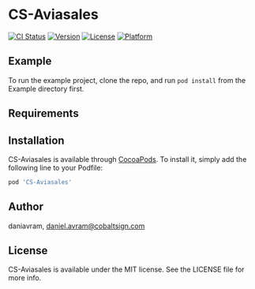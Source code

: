 # CS-Aviasales

[![CI Status](https://img.shields.io/travis/daniavram/CS-Aviasales.svg?style=flat)](https://travis-ci.org/daniavram/CS-Aviasales)
[![Version](https://img.shields.io/cocoapods/v/CS-Aviasales.svg?style=flat)](https://cocoapods.org/pods/CS-Aviasales)
[![License](https://img.shields.io/cocoapods/l/CS-Aviasales.svg?style=flat)](https://cocoapods.org/pods/CS-Aviasales)
[![Platform](https://img.shields.io/cocoapods/p/CS-Aviasales.svg?style=flat)](https://cocoapods.org/pods/CS-Aviasales)

## Example

To run the example project, clone the repo, and run `pod install` from the Example directory first.

## Requirements

## Installation

CS-Aviasales is available through [CocoaPods](https://cocoapods.org). To install
it, simply add the following line to your Podfile:

```ruby
pod 'CS-Aviasales'
```

## Author

daniavram, daniel.avram@cobaltsign.com

## License

CS-Aviasales is available under the MIT license. See the LICENSE file for more info.
